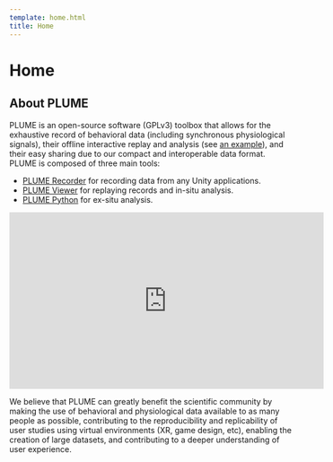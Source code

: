 ```yaml
---
template: home.html
title: Home
---
```


<style>
  .md-typeset h1,
  .md-content__button {
    display: none;
  }
</style>
# Home

## About PLUME

PLUME is an open-source software (GPLv3) toolbox that allows for the exhaustive record of behavioral data (including synchronous physiological signals), their offline interactive replay and analysis (see [an example](./demonstration/index.md)), and their easy sharing due to our compact and interoperable data format. PLUME is composed of three main tools:

- [PLUME Recorder](./recorder/index.md) for recording data from any Unity applications.
- [PLUME Viewer](./viewer/index.md) for replaying records and in-situ analysis.
- [PLUME Python](./python/index.md) for ex-situ analysis.

<div class="center">
<iframe width="560" height="315" src="https://www.youtube.com/embed/W-mJ2LHNE8M?si=YXL44WO0H1Llyz0D" title="YouTube video player" frameborder="0" allow="accelerometer; autoplay; clipboard-write; encrypted-media; gyroscope; picture-in-picture; web-share" referrerpolicy="strict-origin-when-cross-origin" allowfullscreen></iframe>
</div>

We believe that PLUME can greatly benefit the scientific community by making the use of behavioral and physiological data available to as many people as possible, contributing to the reproducibility and replicability of user studies using virtual environments (XR, game design, etc), enabling the creation of large datasets, and contributing to a deeper understanding of user experience.